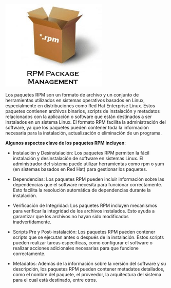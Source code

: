 ![RPM](rpm.jpg)

Los paquetes RPM son un formato de archivo y un conjunto de herramientas utilizados en sistemas operativos basados en Linux, especialmente en distribuciones como Red Hat Enterprise Linux.
Estos paquetes contienen archivos binarios, scripts de instalación y metadatos relacionados con la aplicación o software que están destinados a ser instalados en un sistema Linux. El formato RPM facilita la administración del software, ya que los paquetes pueden contener toda la información necesaria para la instalación, actualización o eliminación de un programa.

**Algunos aspectos clave de los paquetes RPM incluyen**:

* Instalación y Desinstalación: Los paquetes RPM permiten la fácil instalación y desinstalación de software en sistemas Linux. El administrador del sistema puede utilizar herramientas como rpm o yum (en sistemas basados en Red Hat) para gestionar los paquetes.

* Dependencias: Los paquetes RPM pueden incluir información sobre las dependencias que el software necesita para funcionar correctamente. Esto facilita la resolución automática de dependencias durante la instalación.

* Verificación de Integridad: Los paquetes RPM incluyen mecanismos para verificar la integridad de los archivos instalados. Esto ayuda a garantizar que los archivos no hayan sido modificados inadvertidamente.

* Scripts Pre y Post-instalación: Los paquetes RPM pueden contener scripts que se ejecutan antes o después de la instalación. Estos scripts pueden realizar tareas específicas, como configurar el software o realizar acciones adicionales necesarias para que funcione correctamente.

* Metadatos: Además de la información sobre la versión del software y su descripción, los paquetes RPM pueden contener metadatos detallados, como el nombre del paquete, el proveedor, la arquitectura del sistema para el cual está destinado, entre otros.
